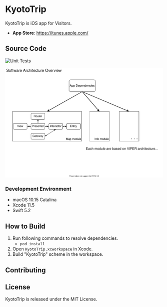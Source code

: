 KyotoTrip
==========================

KyotoTrip is iOS app for Visitors. 

- __App Store__: <https://itunes.apple.com/>

Source Code
--------------------------

![Unit Tests](https://github.com/masayuki5160/KyotoTrip/workflows/Unit%20Tests/badge.svg)

![](Overview.drawio.svg)

### Development Environment

- macOS 10.15 Catalina
- Xcode 11.5
- Swift 5.2

How to Build
--------------------------

1. Run following commands to resolve dependencies.
    - `pod install`
1. Open `KyotoTrip.xcworkspace` in Xcode.
1. Build "KyotoTrip" scheme in the workspace.

## Contributing


## License

KyotoTrip is released under the MIT License.
